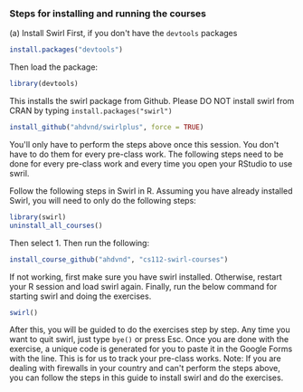 ### Steps for installing and running the courses
(a) Install Swirl First, if you don't have the `devtools` packages

```r
install.packages("devtools")
```

Then load the package:

```r
library(devtools)
```

This installs the swirl package from Github. Please DO NOT install swirl from CRAN by typing `install.packages("swirl")`

```r
install_github("ahdvnd/swirlplus", force = TRUE)
```

You'll only have to perform the steps above once this session. You don't have to do them for every pre-class work. 
The following steps need to be done for every pre-class work and every time you open your RStudio to use swril.

Follow the following steps in Swirl in R. Assuming you have already installed Swirl, you will need to only do the following steps:

```r
library(swirl)
uninstall_all_courses()
```

Then select 1. Then run the following:

```r
install_course_github("ahdvnd", "cs112-swirl-courses")
```

If not working, first make sure you have swirl installed. Otherwise, restart your R session and load swirl again.
Finally, run the below command for starting swirl and doing the exercises.

```r
swirl()
```

After this, you will be guided to do the exercises step by step.
Any time you want to quit swirl, just type `bye()` or press Esc. Once you are done with the exercise, a unique code is generated for you to paste it in the Google Forms with the line. This is for us to track your pre-class works. Note: If you are dealing with firewalls in your country and can't perform the steps above, you can follow the steps in this guide to install swirl and do the exercises.
